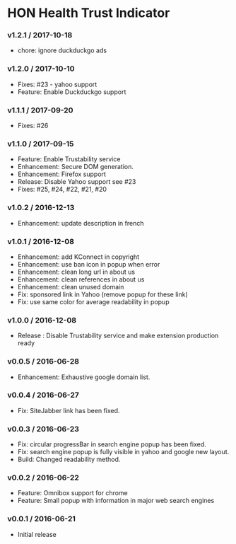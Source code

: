 HON Health Trust Indicator
==========================

### v1.2.1 / 2017-10-18
- chore: ignore duckduckgo ads

### v1.2.0 / 2017-10-10
- Fixes: #23 - yahoo support
- Feature: Enable Duckduckgo support

### v1.1.1 / 2017-09-20

- Fixes: #26

### v1.1.0 / 2017-09-15

- Feature: Enable Trustability service
- Enhancement: Secure DOM generation.
- Enhancement: Firefox support
- Release: Disable Yahoo support see #23
- Fixes: #25, #24, #22, #21, #20

### v1.0.2 / 2016-12-13

- Enhancement: update description in french

### v1.0.1 / 2016-12-08

- Enhancement: add KConnect in copyright
- Enhancement: use ban icon in popup when error
- Enhancement: clean long url in about us
- Enhancement: clean references in about us
- Enhancement: clean unused domain
- Fix: sponsored link in Yahoo (remove popup for these link)
- Fix: use same color for average readability in popup

### v1.0.0 / 2016-12-08

- Release : Disable Trustability service and make extension production ready

### v0.0.5 / 2016-06-28

- Enhancement: Exhaustive google domain list.

### v0.0.4 / 2016-06-27

- Fix: SiteJabber link has been fixed.

### v0.0.3 / 2016-06-23

- Fix: circular progressBar in search engine popup has been fixed.
- Fix: search engine popup is fully visible in yahoo and google new layout.
- Build: Changed readability method.

### v0.0.2 / 2016-06-22

- Feature: Omnibox support for chrome
- Feature: Small popup with information in major web search engines

### v0.0.1 / 2016-06-21

- Initial release
